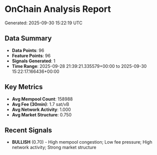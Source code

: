 # OnChain Analysis Report
Generated: 2025-09-30 15:22:19 UTC

## Data Summary
- **Data Points**: 96
- **Feature Points**: 96
- **Signals Generated**: 1
- **Time Range**: 2025-09-28 21:39:21.335579+00:00 to 2025-09-30 15:22:17.166436+00:00

## Key Metrics
- **Avg Mempool Count**: 158988
- **Avg Fee (30min)**: 1.7 sat/vB
- **Avg Network Activity**: 1.000
- **Avg Market Structure**: 0.750

## Recent Signals
- **BULLISH** (0.70) - High mempool congestion; Low fee pressure; High network activity; Strong market structure
